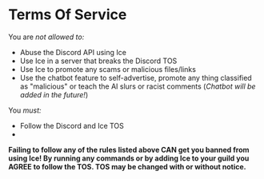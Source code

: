 # Terms Of Service
You are *not allowed to:*
- Abuse the Discord API using Ice
- Use Ice in a server that breaks the Discord TOS
- Use Ice to promote any scams or malicious files/links
- Use the chatbot feature to self-advertise, promote any thing classified as "malicious" or teach the AI slurs or racist comments (*Chatbot will be added in the future!*)

You *must:*
- Follow the Discord and Ice TOS
- 
**Failing to follow any of the rules listed above CAN get you banned from using Ice! By running any commands or by adding Ice to your guild you AGREE to follow the TOS. TOS may be changed with or without notice.**

